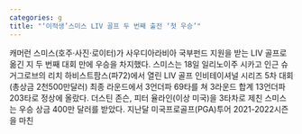 ```yaml
---
categories: g
title: "‘이적생’스미스 LIV 골프 두 번째 출전 ‘첫 우승’"
---
```

캐머런 스미스(호주·사진·로이터)가 사우디아라비아 국부펀드 지원을 받는 LIV 골프로 옮긴 지 두 번째 대회 만에 우승을 차지했다. 스미스는 18일 일리노이주 시카고 인근 슈거그로브의 리치 하비스트팜스(파72)에서 열린 LIV 골프 인비테이셔널 시리즈 5차 대회(총상금 2천500만달러) 최종 라운드에서 3언더파 69타를 쳐 3라운드 합계 13언더파 203타로 정상에 올랐다. 더스틴 존슨, 피터 율라인(이상 미국)을 3타차로 제친 스미스는 우승 상금 400만 달러를 받았다. 지난달 미국프로골프(PGA)투어 2021-2022시즌을 마친